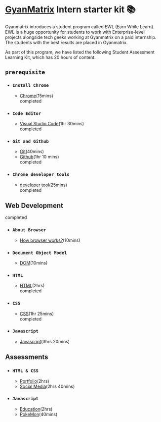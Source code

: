 # [GyanMatrix](https://gyanmatrix.com/) Intern starter kit :books:

Gyanmatrix introduces a student program called EWL (Earn While Learn). EWL is a huge opportunity for students to work with Enterprise-level projects alongside tech geeks working at Gyanmatrix on a paid internship. The students with the best results are placed in Gyanmatrix.<br>

As part of this program, we have listed the following Student Assessment Learning Kit, which has 20 hours of content.

## `prerequisite`

- ### `Install Chrome`
    - [Chrome](https://support.google.com/chrome/answer/95346?hl=en&co=GENIE.Platform%3DDesktop)(15mins)<br>
completed
- ### `Code Editor`
    - [Visual Studio Code](https://www.youtube.com/watch?v=WPqXP_kLzpo)(1hr 30mins)<br>
completed
- ### `Git and Github`
    - [Git](https://www.youtube.com/watch?v=Uszj_k0DGsg)(40mins)<br>
    - [Github](https://www.youtube.com/watch?v=RGOj5yH7evk&t=1s)(1hr 10 mins)<br>
completed
- ### `Chrome developer tools`
    - [developer tool](https://www.youtube.com/watch?v=y0ue4ZZlZwg)(25mins)<br>
completed
## Web Development
completed
- ### `About Browser`
    - [How browser works?](https://www.youtube.com/watch?v=DuSURHrZG6I)(10mins)<br>
- ### `Document Object Model`
    - [DOM](https://www.youtube.com/watch?v=ipkjfvl40s0)(10mins)<br>
- ### `HTML`
    - [HTML](https://www.youtube.com/watch?v=pQN-pnXPaVg)(2hrs)<br>
completed
- ### `CSS`
    - [CSS](https://www.youtube.com/watch?v=ieTHC78giGQ)(1hr 25mins)<br>
completed
- ### `Javascript`
    - [Javascript](https://www.youtube.com/watch?v=PkZNo7MFNFg&t=21s)(3hrs 20mins)<br>

## Assessments

- ### `HTML & CSS`
    - [Portfolio](https://www.youtube.com/watch?v=0YFrGy_mzjY)(2hrs)<br>
    - [Social Media](https://www.youtube.com/watch?v=NljIHlZRTTE)(2hrs 40mins)<br>

- ### `Javascript`
    - [Education](https://www.youtube.com/watch?v=dMZujoGxjRo)(2hrs)<br>
    - [PokeMon](https://www.youtube.com/watch?v=T-VQUKeSU1w)(40mins)<br>
